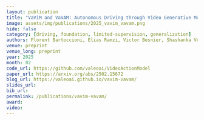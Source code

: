 ```yaml
---
layout: publication
title: "VaViM and VaVAM: Autonomous Driving through Video Generative Modeling" 
image: assets/img/publications/2025_vavim_vavam.png
hide: false
category: [driving, foundation, limited-supervision, generalization]
authors: Florent Bartoccioni, Elias Ramzi, Victor Besnier, Shashanka Venkataramanan, Tuan-Hung Vu, Yihong Xu, Loick Chambon, Spyros Gidaris, Serkan Odabas, David Hurych, Renaud Marlet, Alexandre Boulch, Mickael Chen, Éloi Zablocki, Andrei Bursuc, Eduardo Valle, Matthieu Cord
venue: preprint
venue_long: preprint
year: 2025
month: 02
code_url: https://github.com/valeoai/VideoActionModel
paper_url: https://arxiv.org/abs/2502.15672
blog_url: https://valeoai.github.io/vavim-vavam/
slides_url: 
bib_url: 
permalink: /publications/vavim-vavam/
award: 
video: 
---
```

